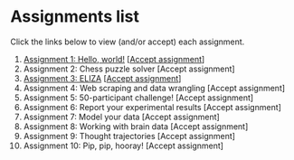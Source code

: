 # Assignments list

Click the links below to view (and/or accept) each assignment.

1. [Assignment 1: Hello, world!](https://github.com/ContextLab/psyc32-hello-world)  [[Accept assignment](https://classroom.github.com/a/rw4gMFGJ)]
2. Assignment 2: Chess puzzle solver [Accept assignment]
3. [Assignment 3: ELIZA](https://github.com/ContextLab/psyc32-eliza) [[Accept assignment](https://classroom.github.com/a/7b99w_qT)]
4. Assignment 4: Web scraping and data wrangling [Accept assignment]
5. Assignment 5: 50-participant challenge! [Accept assignment]
6. Assignment 6: Report your experimental results [Accept assignment]
7. Assignment 7: Model your data [Accept assignment]
8. Assignment 8: Working with brain data [Accept assignment]
9. Assignment 9: Thought trajectories [Accept assignment]
10. Assignment 10: Pip, pip, hooray! [Accept assignment]